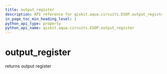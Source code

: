 ```yaml
---
title: output_register
description: API reference for qiskit.aqua.circuits.ESOP.output_register
in_page_toc_min_heading_level: 1
python_api_type: property
python_api_name: qiskit.aqua.circuits.ESOP.output_register
---
```


# output\_register

returns output register

